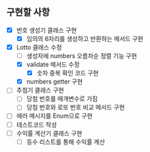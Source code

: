 ## 구현할 사항
- [x] 번호 생성기 클래스 구현
  - [x] 임의의 6자리를 생성하고 반환하는 메서드 구현
- [x] Lotto 클래스 수정
  - [ ] 생성자에 numbers 오름차순 정렬 기능 구현 
  - [x] validate 메서드 수정
    - [x] 숫자 중복 확인 코드 구현
  - [x] numbers getter 구현
- [ ] 추첨기 클래스 구현
  - [ ] 당첨 번호를 매개변수로 가짐
  - [ ] 당첨 번호와 로또 번호 비교 메서드 구현
- [ ] 에러 메시지를 Enum으로 구현
- [ ] 테스트코드 작성
- [ ] 수익률 계산기 클래스 구현
  - [ ] 등수 리스트를 통해 수익률 계산